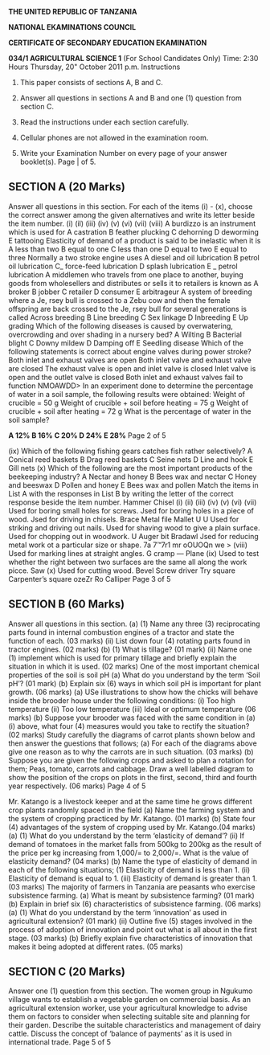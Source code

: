 **THE UNITED REPUBLIC OF TANZANIA**

**NATIONAL EKAMINATIONS COUNCIL**

**CERTIFICATE OF SECONDARY EDUCATION EKAMINATION**

**034/1 AGRICULTURAL SCIENCE 1**
(For School Candidates Only)
Time: 2:30 Hours Thursday, 20" October 2011 p.m.
Instructions

1. This paper consists of sections A, B and C.

2. Answer all questions in sections A and B and one (1) question from section C.

3. Read the instructions under each section carefully.

4. Cellular phones are not allowed in the examination room.

5. Write your Examination Number on every page of your answer booklet(s).
Page | of 5.

## SECTION A (20 Marks)
Answer all questions in this section.
For each of the items (i) - (x), choose the correct answer among the given alternatives and write its letter beside the item number.
(i)
(il)
(iii)
(iv)
(v)
(vi)
(vii)
(viii)
   A burdizzo is an instrument which is used for
   A castration B feather plucking C dehorning
   D deworming E tattooing
Elasticity of demand of a product is said to be inelastic when it is
   A less than two B equal to one C less than one
   D equal to two E equal to three
Normally a two stroke engine uses
   A diesel and oil lubrication B petrol oil lubrication
C_ force-feed lubrication D splash lubrication
   E _ petrol lubrication
   A middlemen who travels from one place to another, buying goods from wholesellers and distributes or sells it to retailers is known as
   A broker B jobber C retailer D consumer E arbitrageur
   A system of breeding where a Je, rsey bull is crossed to a Zebu cow and then the female offspring are back crossed to the Je, rsey bull for several generations is called
Across breeding B Line breeding C Sex linkage
   D Inbreeding E Up grading
Which of the following diseases is caused by overwatering, overcrowding and over shading in a nursery bed?
   A Wilting B Bacterial blight C Downy mildew
   D Damping off E Seedling disease
Which of the following statements is correct about engine valves during power stroke?
Both inlet and exhaust valves are open
Both inlet valve and exhaust valve are closed
The exhaust valve is open and inlet valve is closed
Inlet valve is open and the outlet valve is closed
Both inlet and exhaust valves fail to function
NMOAWDD>
In an experiment done to determine the percentage of water in a soil sample, the following results were obtained:
Weight of crucible = 50 g
Weight of crucible + soil before heating = 75 g
Weight of crucible + soil after heating = 72 g
What is the percentage of water in the soil sample?

**A 12% B 16% C 20% D 24% E 28%**
Page 2 of 5

(ix) Which of the following fishing gears catches fish rather selectively?
   A Conical reed baskets B Drag reed baskets C Seine nets
   D Line and hook E Gill nets
(x) Which of the following are the most important products of the beekeeping industry?
   A Nectar and honey B Bees wax and nectar C Honey and beeswax
   D Pollen and honey E Bees wax and pollen
Match the items in List A with the responses in List B by writing the letter of the correct response beside the item number.
Hammer
Chisel
(i)
(ii)
(iii)
(iv)
(v)
(vi)
(vii) Used for boring small holes for screws.
Jsed for boring holes in a piece of wood.
Jsed for driving in chisels.
Brace
Metal file
Mallet
U
U
Used for striking and driving out nails.
Used for shaving wood to give a plain surface.
Used for chopping out in woodwork.
U Auger bit
Bradawl
Jsed for reducing metal work ot a particular size or shape.
7a 7™7r1 mr oOUOQn we >
(viii) Used for marking lines at straight angles. G cramp
—
Plane
(ix) Used to test whether the right between two surfaces are the same all along the work picce.
Saw
(x) Used for cutting wood. Bevel
Screw driver
Try square
Carpenter’s square ozeZr Ro
Calliper
Page 3 of 5

## SECTION B (60 Marks)
Answer all questions in this section.
(a) (1) Name any three (3) reciprocating parts found in internal combustion engines of a tractor and state the function of each. (03 marks)
(ii) List down four (4) rotating parts found in tractor engines. (02 marks)
(b) (1) What is tillage? (01 mark)
(ii) Name one (1) implement which is used for primary tillage and briefly explain the situation in which it is used. (02 marks)
One of the most important chemical properties of the soil is soil pH
(a) What do you understand by the term ‘Soil pH’? (01 mark)
(b) Explain six (6) ways in which soil pH is important for plant growth. (06 marks)
(a) USe illustrations to show how the chicks will behave inside the brooder house under the following conditions:
(i) Too high temperature
(ii) Too low temperature
(iii) Ideal or optimum temperature (06 marks)
(b) Suppose your brooder was faced with the same condition in (a) (i) above, what four (4)
measures would you take to rectify the situation? (02 marks)
Study carefully the diagrams of carrot plants shown below and then answer the guestions that follows;
(a) For each of the diagrams above give one reason as to why the carrots are in such situation. (03 marks)
(b) Suppose you are given the following crops and asked to plan a rotation for them; Peas,
tomato, carrots and cabbage. Draw a well labelled diagram to show the position of the crops on plots in the first, second, third and fourth year respectively. (06 marks)
Page 4 of 5

Mr. Katango is a livestock keeper and at the same time he grows different crop plants randomly spaced in the field
(a) Name the farming system and the system of cropping practiced by Mr. Katango.
(01 marks)
(b) State four (4) advantages of the system of cropping used by Mr. Katango.(04 marks)
(a) (1) What do you understand by the term ‘elasticity of demand’?
(ii) If demand of tomatoes in the market falls from 500kg to 200kg as the result of the price per kg increasing from 1,000/= to 2,000/=. What is the value of elasticity demand? (04 marks)
(b) Name the type of elasticity of demand in each of the following situations;
(1) Elasticity of demand is less than 1. 
(ii) Elasticity of demand is equal to 1. 
(iii) Elasticity of demand is greater than 1. (03 marks)
The majority of farmers in Tanzania are peasants who exercise subsistence farming.
(a) What is meant by subsistence farming? (01 mark)
(b) Explain in brief six (6) characteristics of subsistence farming. (06 marks)
(a) (1) What do you understand by the term ‘innovation’ as used in agricultural extension? (01 mark)
(ii) Outline five (5) stages involved in the process of adoption of innovation and point out what is all about in the first stage. (03 marks)
(b) Briefly explain five characteristics of innovation that makes it being adopted at different rates. (05 marks)

## SECTION C (20 Marks)
Answer one (1) question from this section.
The women group in Ngukumo village wants to establish a vegetable garden on commercial basis. As an agricultural extension worker, use your agricultural knowledge to advise them on factors to consider when selecting suitable site and planning for their garden.
Describe the suitable characteristics and management of dairy cattle.
Discuss the concept of ‘balance of payments’ as it is used in international trade.
Page 5 of 5